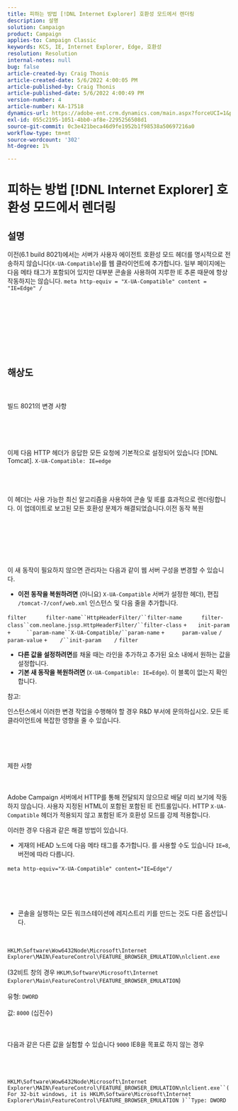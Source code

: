 ```yaml
---
title: 피하는 방법 [!DNL Internet Explorer] 호환성 모드에서 렌더링
description: 설명
solution: Campaign
product: Campaign
applies-to: Campaign Classic
keywords: KCS, IE, Internet Explorer, Edge, 호환성
resolution: Resolution
internal-notes: null
bug: false
article-created-by: Craig Thonis
article-created-date: 5/6/2022 4:00:05 PM
article-published-by: Craig Thonis
article-published-date: 5/6/2022 4:00:49 PM
version-number: 4
article-number: KA-17518
dynamics-url: https://adobe-ent.crm.dynamics.com/main.aspx?forceUCI=1&pagetype=entityrecord&etn=knowledgearticle&id=71e22f95-55cd-ec11-a7b5-6045bd00d4f5
exl-id: 055c2195-1051-4bb0-af8e-2295256508d1
source-git-commit: 0c3e421beca46d9fe1952b1f98538a50697216a0
workflow-type: tm+mt
source-wordcount: '302'
ht-degree: 1%

---
```


# 피하는 방법 [!DNL Internet Explorer] 호환성 모드에서 렌더링

## 설명


이전(6.1 build 8021)에서는 서버가 사용자 에이전트 호환성 모드 헤더를 명시적으로 전송하지 않습니다(`X-UA-Compatible`)를 웹 클라이언트에 추가합니다. 일부 페이지에는 다음 메타 태그가 포함되어 있지만 대부분 콘솔을 사용하여 지루한 IE 추론 때문에 항상 작동하지는 않습니다.
`meta http-equiv = "X-UA-Compatible" content = "IE=Edge" /`<br><br><br> <br><br><br> <br><br><br>

## 해상도

<br><br>빌드 8021의 변경 사항<br><br><br><br> <br><br>
이제 다음 HTTP 헤더가 응답한 모든 요청에 기본적으로 설정되어 있습니다 [!DNL Tomcat].
`X-UA-Compatible: IE=edge`<br><br><br> <br><br>
이 헤더는 사용 가능한 최신 알고리즘을 사용하여 콘솔 및 IE를 효과적으로 렌더링합니다. 이 업데이트로 보고된 모든 호환성 문제가 해결되었습니다.이전 동작 복원
<br><br><br><br> <br><br> <br><br>
이 새 동작이 필요하지 않으면 관리자는 다음과 같이 웹 서버 구성을 변경할 수 있습니다.

- <b>이전 동작을 복원하려면</b> (아니요) `X-UA-Compatible` 서버가 설정한 헤더), 편집 `/tomcat-7/conf/web.xml` 인스턴스 및 다음 줄을 추가합니다.

```filter``` `     ` ```filter-name``HttpHeaderFilter/``filter-name``` `     ` ```filter-class``com.neolane.jssp.HttpHeaderFilter/``filter-class``` `+   ` `init-param` ```+     ``param-name``X-UA-Compatible/``param-name``` `+     ` `param-value` `/` `param-value` ```+    /``init-param``` `   ` `/` `filter`  
- <b>다른 값을 설정하려면</b>를 채울 때는 라인을 추가하고 추가된 요소 내에서 원하는 값을 설정합니다.
- <b>기본 새 동작을 복원하려면 </b>(`X-UA-Compatible: IE=Edge`). 이 블록이 없는지 확인합니다.


참고:

인스턴스에서 이러한 변경 작업을 수행해야 할 경우 R&amp;D 부서에 문의하십시오. 모든 IE 클라이언트에 복잡한 영향을 줄 수 있습니다.


<br><br><br><br>제한 사항<br><br> <br><br>
Adobe Campaign 서버에서 HTTP를 통해 전달되지 않으므로 배달 미리 보기에 작동하지 않습니다. 사용자 지정된 HTML이 포함된 포함된 IE 컨트롤입니다. HTTP `X-UA-Compatible` 헤더가 적용되지 않고 포함된 IE가 호환성 모드를 강제 적용합니다.

이러한 경우 다음과 같은 해결 방법이 있습니다.

- 게재의 HEAD 노드에 다음 메타 태그를 추가합니다. 를 사용할 수도 있습니다 `IE=8`, 버전에 따라 다릅니다.

`meta http-equiv="X-UA-Compatible" content="IE=Edge"/` <br><br><br><br> 
- 콘솔을 실행하는 모든 워크스테이션에 레지스트리 키를 만드는 것도 다른 옵션입니다.

<br><br>`HKLM\Software\Wow6432Node\Microsoft\Internet Explorer\MAIN\FeatureControl\FEATURE_BROWSER_EMULATION\nlclient.exe`<br><br>(32비트 창의 경우 `HKLM\Software\Microsoft\Internet Explorer\Main\FeatureControl\FEATURE_BROWSER_EMULATION`)<br><br>유형: `DWORD`<br><br>값: `8000` (십진수)<br><br> <br><br>다음과 같은 다른 값을 실험할 수 있습니다 `9000` IE8을 목표로 하지 않는 경우<br><br> <br><br><br>`HKLM\Software\Wow6432Node\Microsoft\Internet Explorer\MAIN\FeatureControl\FEATURE_BROWSER_EMULATION\nlclient.exe``(For 32-bit windows, it is HKLM\Software\Microsoft\Internet Explorer\Main\FeatureControl\FEATURE_BROWSER_EMULATION )``Type: DWORD`<br><br><br><br><br><br>
